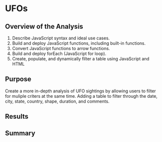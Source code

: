 # UFOs

## Overview of the Analysis
  1.  Describe JavaScript syntax and ideal use cases.
  2.  Build and deploy JavaScript functions, including built-in functions.
  3.  Convert JavaScript functions to arrow functions.
  4.  Build and deploy forEach (JavaScript for loop).
  5.  Create, populate, and dynamically filter a table using JavaScript and HTML

## Purpose

  Create a more in-depth analysis of UFO sightings by allowing users to filter for muliple criters at the same time. Adding a table to filter through the date, city, state, country, shape, duration, and comments. 

## Results

## Summary
